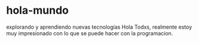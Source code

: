 # hola-mundo
explorando y aprendiendo nuevas tecnologías
Hola Todxs, realmente estoy muy impresionado con lo que se puede hacer con la programacion. 
